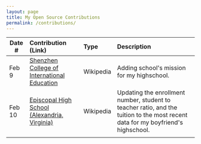 ```yaml
---
layout: page
title: My Open Source Contributions
permalink: /contributions/
---
```


<!--
Type of the contribution should be "Wikipedia edit", "OpenStreet Map feature", "Documentation", "Course website", "Blog",
"Browser Add-on", etc.

The description should include a brief summary of what you did.

The link should bring us to a public page that shows your contribution. 

Replace the first row with your own contribution. 

-->





| Date #       | Contribution (Link)  | Type  | Description |
|---|:---|:---|:---|
| Feb 9   | [Shenzhen College of International Education](https://en.wikipedia.org/wiki/Special:Contributions/CorrineH)    | Wikipedia |   Adding school's mission for my highschool. |
| Feb 10 | [Episcopal High School (Alexandria, Virginia)](https://en.wikipedia.org/wiki/Episcopal_High_School_(Alexandria,_Virginia)) | Wikipedia | Updating the enrollment number, student to teacher ratio, and the tuition to the most recent data for my boyfriend's highschool. |
|     |     |     |      |
